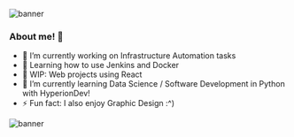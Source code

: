 ![banner](https://github.com/kg980/kg980/assets/60136682/0a43bced-c6f2-436d-9d9a-3c8e453947dc)
### About me! 👋
- 🔭 I’m currently working on Infrastructure Automation tasks
- 🌱 Learning how to use Jenkins and Docker
- 🔭 WIP: Web projects using React
- 🌱 I’m currently learning Data Science / Software Development in Python with HyperionDev!
- ⚡ Fun fact: I also enjoy Graphic Design :^)

![banner](https://github.com/kg980/kg980/assets/60136682/b9510810-b5dd-4489-a75f-e258d350e30e)

<!--
**kg980/kg980** is a ✨ _special_ ✨ repository because its `README.md` (this file) appears on your GitHub profile.

Here are some ideas to get you started:

- 🔭 I’m currently working on ...
- 🌱 I’m currently learning ...
- 👯 I’m looking to collaborate on ...
- 🤔 I’m looking for help with ...
- 💬 Ask me about ...
- 📫 How to reach me: ...
- 😄 Pronouns: ...
- ⚡ Fun fact: ...
-->
